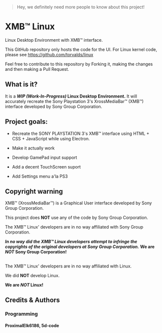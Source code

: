 > Hey, we definitely need more people to know about this project!
# XMB™ Linux
Linux Desktop Environment with XMB™ interface.

This GitHub repository only hosts the code for the UI.
For Linux kernel code, please see https://github.com/torvalds/linux


Feel free to contribute to this repository by Forking it, making the changes and then making a Pull Request.

## What is it?

It is a **_WIP (Work-In-Progress)_ Linux Desktop Environment.** It will accurately recreate the Sony Playstation 3's XrossMediaBar™ (XMB™) interface developed by Sony Group Corporation.

## Project goals:
- Recreate the SONY PLAYSTATION 3's XMB™ interface using HTML + CSS + JavaScript while using Electron. 

- Make it actually work

- Develop GamePad input support

- Add a decent TouchScreen suport

- Add Settings menu a'la PS3
## Copyright warning

XMB™ (XrossMediaBar™) is a Graphical User interface developed by Sony Group Corporation.

This project does **NOT** use any of the code by Sony Group Corporation.

The XMB™ Linux' developers are in no way affiliated with Sony Group Corporation.

***In no way did the XMB™ Linux developers attempt to infringe the copyrights of the original developers at Sony Group Corporation.***
**We are _NOT_ Sony Group Corporation!**



##

The XMB™ Linux' developers are in no way affiliated with Linux.

We did **NOT** develop Linux.

**We are _NOT_ Linux!**


## Credits & Authors


### Programming
#### ProximalElk6186, 5d-code
